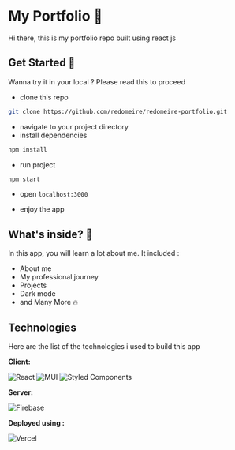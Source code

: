 
# My Portfolio 📝  
Hi there, this is my portfolio repo built using react js

## Get Started 🚀 
Wanna try it in your local ? Please read this to proceed

- clone this repo 

~~~bash
git clone https://github.com/redomeire/redomeire-portfolio.git
~~~
- navigate to your project directory
- install dependencies

~~~bash
npm install
~~~

- run project

~~~bash
npm start
~~~

- open `localhost:3000`

- enjoy the app

## What's inside? 🚀  

In this app, you will learn a lot about me. It included :

- About me
- My professional journey
- Projects
- Dark mode
- and Many More 🔥

## Technologies 

Here are the list of the technologies i used to build this app

**Client:**

![React](https://img.shields.io/badge/react-%2320232a.svg?style=for-the-badge&logo=react&logoColor=%2361DAFB) 
![MUI](https://img.shields.io/badge/MUI-%230081CB.svg?style=for-the-badge&logo=mui&logoColor=white)
![Styled Components](https://img.shields.io/badge/styled--components-DB7093?style=for-the-badge&logo=styled-components&logoColor=white)

**Server:** 

![Firebase](https://img.shields.io/badge/firebase-%23039BE5.svg?style=for-the-badge&logo=firebase)

**Deployed using :**

![Vercel](https://img.shields.io/badge/vercel-%23000000.svg?style=for-the-badge&logo=vercel&logoColor=white)